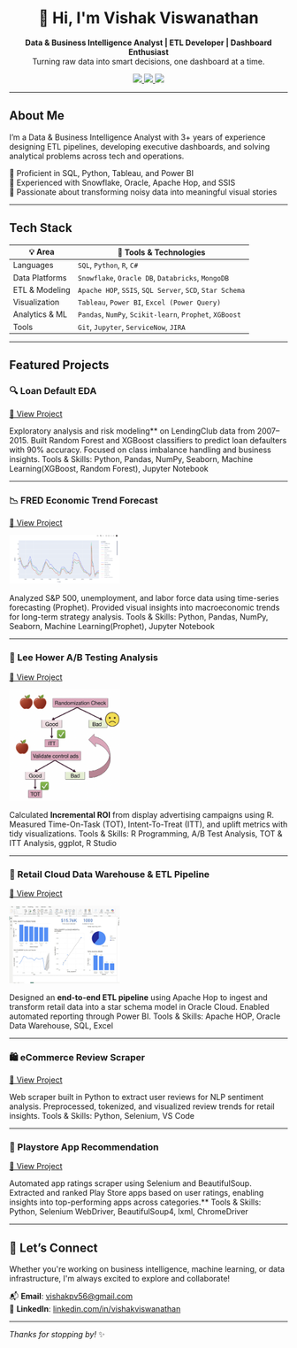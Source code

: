 <h1 align="center">👋 Hi, I'm Vishak Viswanathan</h1>

<p align="center">
  <b>Data & Business Intelligence Analyst | ETL Developer | Dashboard Enthusiast</b><br>
  Turning raw data into smart decisions, one dashboard at a time.
</p>

<p align="center">
  <a href="https://www.linkedin.com/in/vishakviswanathan">
    <img src="https://img.shields.io/badge/LinkedIn-blue?style=flat&logo=linkedin&labelColor=blue" />
  </a>
  <a href="mailto:vishakpv56@gmail.com">
    <img src="https://img.shields.io/badge/Gmail-red?style=flat&logo=gmail&labelColor=red" />
  </a>
  <a href="https://github.com/vishakpviswanath">
    <img src="https://img.shields.io/badge/GitHub-black?style=flat&logo=github" />
  </a>
</p>

---

## About Me

I’m a Data & Business Intelligence Analyst with 3+ years of experience designing ETL pipelines, developing executive dashboards, and solving analytical problems across tech and operations.

🔹 Proficient in SQL, Python, Tableau, and Power BI  
🔹 Experienced with Snowflake, Oracle, Apache Hop, and SSIS  
🔹 Passionate about transforming noisy data into meaningful visual stories  

---

## Tech Stack

| 💡 Area             | 🔧 Tools & Technologies |
|--------------------|-------------------------|
| Languages          | `SQL`, `Python`, `R`, `C#` |
| Data Platforms     | `Snowflake`, `Oracle DB`, `Databricks`, `MongoDB` |
| ETL & Modeling     | `Apache HOP`, `SSIS`, `SQL Server`, `SCD`, `Star Schema` |
| Visualization      | `Tableau`, `Power BI`, `Excel (Power Query)` |
| Analytics & ML     | `Pandas`, `NumPy`, `Scikit-learn`, `Prophet`, `XGBoost` |
| Tools              | `Git`, `Jupyter`, `ServiceNow`, `JIRA` |

---

## Featured Projects

### 🔍 Loan Default EDA
[🔗 View Project](https://github.com/vishakpviswanath/Loan-Default-EDA)


Exploratory analysis and risk modeling** on LendingClub data from 2007–2015. Built Random Forest and XGBoost classifiers to predict loan defaulters with 90% accuracy. Focused on class imbalance handling and business insights.
Tools & Skills: Python, Pandas, NumPy, Seaborn, Machine Learning(XGBoost, Random Forest), Jupyter Notebook

---

### 📉 FRED Economic Trend Forecast
[🔗 View Project](https://github.com/vishakpviswanath/FRED-Data)

<img src="https://github.com/vishakpviswanath/FRED-Data/blob/main/assets/Fred_image.png" width="200"  />

Analyzed S&P 500, unemployment, and labor force data using time-series forecasting (Prophet). Provided visual insights into macroeconomic trends for long-term strategy analysis.
Tools & Skills: Python, Pandas, NumPy, Seaborn, Machine Learning(Prophet), Jupyter Notebook

---

### 🧪 Lee Hower A/B Testing Analysis
[🔗 View Project](https://github.com/vishakpviswanath/Lee-Hower-Experimentation-Analysis)

<img src="https://github.com/vishakpviswanath/Lee-Hower-Experimentation-Analysis/blob/main/assets/lee-hower.png" width="200" />

Calculated **Incremental ROI** from display advertising campaigns using R. Measured Time-On-Task (TOT), Intent-To-Treat (ITT), and uplift metrics with tidy visualizations.
Tools & Skills: R Programming, A/B Test Analysis, TOT & ITT Analysis, ggplot, R Studio

---

### 🏬 Retail Cloud Data Warehouse & ETL Pipeline
[🔗 View Project](https://github.com/vishakpviswanath/Retail-Data-Warehouse)

<img src="https://github.com/vishakpviswanath/Retail-Data-Warehouse/blob/main/assets/Retail_Dashboard.png" width="200" />

Designed an **end-to-end ETL pipeline** using Apache Hop to ingest and transform retail data into a star schema model in Oracle Cloud. Enabled automated reporting through Power BI.
Tools & Skills: Apache HOP, Oracle Data Warehouse, SQL, Excel

---

### 🛍️ eCommerce Review Scraper
[🔗 View Project](https://github.com/vishakpviswanath/eCommerce-UserReview-Scraping)


Web scraper built in Python to extract user reviews for NLP sentiment analysis. Preprocessed, tokenized, and visualized review trends for retail insights.
Tools & Skills: Python, Selenium, VS Code

---

### 📱 Playstore App Recommendation
[🔗 View Project](https://github.com/vishakpviswanath/Playstore-App-Recommendation)


Automated app ratings scraper using Selenium and BeautifulSoup. Extracted and ranked Play Store apps based on user ratings, enabling insights into top-performing apps across categories.**
Tools & Skills: Python, Selenium WebDriver, BeautifulSoup4, lxml, ChromeDriver

---

## 🧭 Let’s Connect

Whether you're working on business intelligence, machine learning, or data infrastructure, I'm always excited to explore and collaborate!

📬 **Email**: vishakpv56@gmail.com  
🔗 **LinkedIn**: [linkedin.com/in/vishakviswanathan](https://www.linkedin.com/in/vishakviswanathan)

---

_Thanks for stopping by!_ ✨
